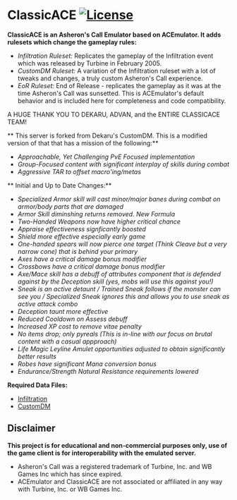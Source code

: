 # ClassicACE [![License](https://img.shields.io/github/license/bDekaru/ClassicACE?style=plastic)](https://github.com/bDekaru/ClassicACE/blob/master/LICENSE)

**ClassicACE is an Asheron's Call Emulator based on ACEmulator. It adds rulesets which change the gameplay rules:**
- *Infiltration Ruleset:* Replicates the gameplay of the Infiltration event which was released by Turbine in February 2005.
- *CustomDM Ruleset:* A variation of the Infiltration ruleset with a lot of tweaks and changes, a truly custom Asheron's Call experience.
- *EoR Ruleset:* End of Release - replicates the gameplay as it was at the time Asheron's Call was sunsetted. This is ACEmulator's default behavior and is included here for completeness and code compatibility.

A HUGE THANK YOU TO DEKARU, ADVAN, and the ENTIRE CLASSICACE TEAM!

** This server is forked from Dekaru's CustomDM. This is a modified version of that that has a mission of the following:**
- *Approachable, Yet Challenging PvE Focused implementation*
- *Group-Focused content with significant interplay of skills during combat*
- *Aggressive TAR to offset macro'ing/metas*

** Initial and Up to Date Changes:**
- *Specialized Armor skill will cast minor/major banes during combat on armor/body parts that are damaged*
- *Armor Skill diminshing returns removed. New Formula*
- *Two-Handed Weapons now have higher critical chance*
- *Appraise effectiveness signficantly boosted*
- *Shield more effective especially early game*
- *One-handed spears will now pierce one target (Think Cleave but a very narrow cone) that is behind your primary*
- *Axes have a critical damage bonus modifier*
- *Crossbows have a critical damage bonus modifier*
- *Axe/Mace skill has a debuff of attributes component that is defended against by the Deception skill (yes, mobs will use this against you!)*
- *Sneak is an active detaunt / Trained Sneak follows if the monster can see you / Specialized Sneak ignores this and allows you to use sneak as active attack combo*
- *Deception taunt more effective*
- *Reduced Cooldown on Assess debuff*
- *Increased XP cost to remove vitae penalty*
- *No items drop; only pyreals (This is in-line with our focus on brutal content with a casual appproach)*
- *Life Magic Leyline Amulet opportunities adjusted to obtain significantly better results*
- *Robes have significant Mana conversion bonus*
- *Endurance/Strength Natural Resistance requirements lowered*
  
**Required Data Files:**
- [Infiltration](https://mega.nz/folder/xi4jiKjJ#jpuTVa7CQYyNxyp-UHC_GA)
- [CustomDM](https://mega.nz/folder/EzojXSTJ#VW6ry7EEC_9Tp25eoYGDww)

## Disclaimer
**This project is for educational and non-commercial purposes only, use of the game client is for interoperability with the emulated server.**
- Asheron's Call was a registered trademark of Turbine, Inc. and WB Games Inc which has since expired.
- ACEmulator and ClassicACE are not associated or affiliated in any way with Turbine, Inc. or WB Games Inc.
